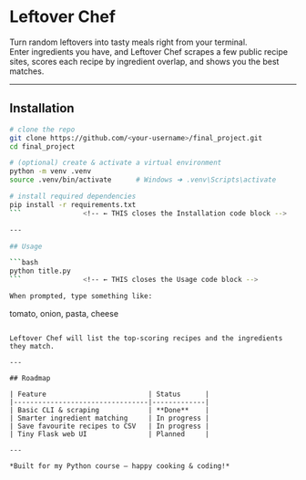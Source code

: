 # Leftover Chef

Turn random leftovers into tasty meals right from your terminal.  
Enter ingredients you have, and Leftover Chef scrapes a few public recipe sites, scores each recipe by ingredient overlap, and shows you the best matches.

---

## Installation

```bash
# clone the repo
git clone https://github.com/<your-username>/final_project.git
cd final_project

# (optional) create & activate a virtual environment
python -m venv .venv
source .venv/bin/activate      # Windows ➜ .venv\Scripts\activate

# install required dependencies
pip install -r requirements.txt
```               <!-- ← THIS closes the Installation code block -->

---

## Usage

```bash
python title.py
```               <!-- ← THIS closes the Usage code block -->

When prompted, type something like:

```
tomato, onion, pasta, cheese
```

Leftover Chef will list the top-scoring recipes and the ingredients they match.

---

## Roadmap

| Feature                         | Status      |
|---------------------------------|-------------|
| Basic CLI & scraping            | **Done**    |
| Smarter ingredient matching     | In progress |
| Save favourite recipes to CSV   | In progress |
| Tiny Flask web UI               | Planned     |

---

*Built for my Python course — happy cooking & coding!*

